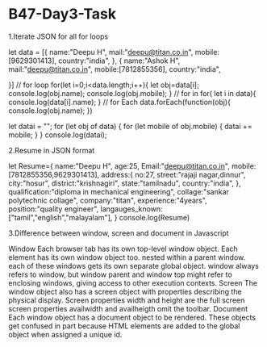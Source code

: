 # B47-Day3-Task
1.Iterate JSON for all for loops

let data = [{
    name:"Deepu H",
    mail:"deepu@titan.co.in",
    mobile:[9629301413],
    country:"india",
},
{
    name:"Ashok H",
mail:"deepu@titan.co.in",
mobile:[7812855356],
country:"india",

}]
// for loop
for(let i=0;i<data.length;i++){
    let obj=data[i];
    console.log(obj.name);
    console.log(obj.mobile);
}
// for in
for( let i in data){
    console.log(data[i].name);
}
// for Each
data.forEach(function(obj){
    console.log(obj.name);
})

let datai = "";
for (let obj of data) {
  for (let mobile of obj.mobile) {
    datai += mobile;
  }
}
console.log(datai);


2.Resume in JSON format

 let Resume={
    name:"Deepu H",
    age:25,
    Email:"deepu@titan.co.in",
    mobile:[7812855356,9629301413],
    address:{
        no:27,
        street:"rajaji nagar,dinnur",
        city:"hosur",
        district:"krishnagiri",
        state:"tamilnadu",
        country:"india",
    },
    qualification:"diploma in mechanical engineering",
    collage:"sankar polytechnic collage",
    company:"titan",
    experience:"4years",
    position:"quality engineer",
    langauges_known:["tamil","english","malayalam"],
 }
 console.log(Resume)

3.Difference between window, screen and document in Javascript

Window
Each browser tab has its own top-level window object. Each element has its own window object too.
nested within a parent window. each of these windows gets its own separate global object.
window always refers to window, but window parent and window top might refer to enclosing windows, giving access to other execution contexts.
Screen
The window object also has a screen object with properties describing the physical display.
Screen properties width and height are the full screen
screen properties availwidth and availheigth omit the toolbar.
Document
Each window object has a document object to be rendered. These objects get confused in part because HTML elements are added
to the global object when assigned a unique id.

